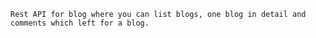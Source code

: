     Rest API for blog where you can list blogs, one blog in detail and comments which left for a blog.